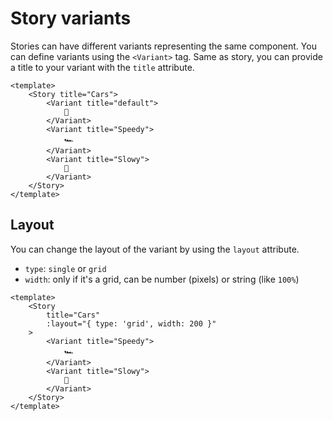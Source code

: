 # Story variants

Stories can have different variants representing the same component. You can define variants using the `<Variant>` tag. Same as story, you can provide a title to your variant with the `title` attribute.

```vue{3-11}
<template>
    <Story title="Cars">
        <Variant title="default">
            🚗
        </Variant>
        <Variant title="Speedy">
            🏎️
        </Variant>
        <Variant title="Slowy">
            🚜
        </Variant>
    </Story>
</template>
```

## Layout

You can change the layout of the variant by using the `layout` attribute.
- `type`: `single` or `grid`
- `width`: only if it's a grid, can be number (pixels) or string (like `100%`)

```vue{4}
<template>
    <Story
        title="Cars"
        :layout="{ type: 'grid', width: 200 }"
    >
        <Variant title="Speedy">
            🏎️
        </Variant>
        <Variant title="Slowy">
            🚜
        </Variant>
    </Story>
</template>

```
